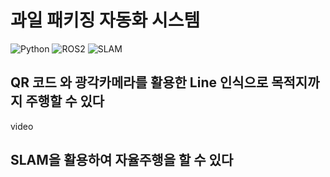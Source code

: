 # 과일 패키징 자동화 시스템

![Python](https://img.shields.io/badge/Python-3.8%2B-blue?logo=python&logoColor=white)
![ROS2](https://img.shields.io/badge/ROS2-Foxy%20%7C%20Humble-green?logo=ros&logoColor=white)
![SLAM](https://img.shields.io/badge/SLAM-RTAB--Map-blueviolet?logo=mapbox&logoColor=white)

## QR 코드 와 광각카메라를 활용한 Line 인식으로 목적지까지 주행할 수 있다
video
## SLAM을 활용하여 자율주행을 할 수 있다 
